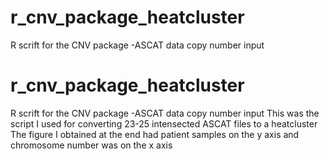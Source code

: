 # r_cnv_package_heatcluster
R scrift for the CNV package -ASCAT data copy number input 
# r_cnv_package_heatcluster
R scrift for the CNV package -ASCAT data copy number input 
This was the script I used for converting 23-25 intensected ASCAT files to a heatcluster 
The figure I obtained at the end had patient samples  on the y axis and chromosome number was on the x axis
